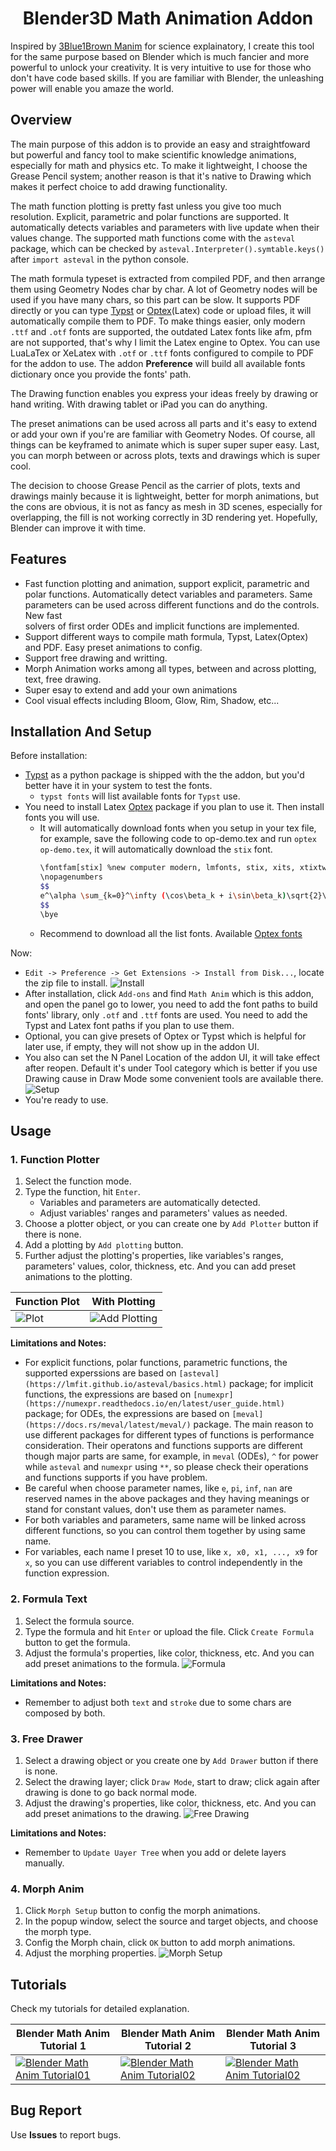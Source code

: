 <div align="center">

# Blender3D Math Animation Addon 

</div>

Inspired by [3Blue1Brown Manim](https://github.com/3b1b/manim) for science explainatory, I create this 
tool for the same purpose based on Blender which is much fancier and more powerful to unlock your 
creativity. It is very intuitive to use for those who don't have code based skills. If you are familiar 
with Blender, the unleashing power will enable you amaze the world.

## Overview
The main purpose of this addon is to provide an easy and straightfoward but powerful and fancy tool to make 
scientific knowledge animations, especially for math and physics etc. To make it lightweight, I choose the Grease 
Pencil system; another reason is that it's native to Drawing which makes it perfect choice to add drawing 
functionality. 

The math function plotting is pretty fast unless you give too much resolution. Explicit, parametric and polar 
functions are supported. It automatically detects variables and parameters with live update when their values 
change. The supported math functions come with the `asteval` package, which can be checked by 
`asteval.Interpreter().symtable.keys()` after `import asteval` in the python console.

The math formula typeset is extracted from compiled PDF, and then arrange them using Geometry Nodes char by char. 
A lot of Geometry nodes will be used if you have many chars, so this part can be slow. It supports PDF directly or 
you can type [Typst](https://github.com/typst/typst) or [Optex](https://github.com/olsak/OpTeX)(Latex) code or 
upload files, it will automatically compile them to PDF. To make things easier, only modern `.ttf` and `.otf` fonts 
are supported, the outdated Latex fonts like afm, pfm are not supported, that's why I limit the Latex engine to 
Optex. You can use LuaLaTex or XeLatex with `.otf` or `.ttf` fonts configured to compile to PDF for the addon to 
use. The addon **Preference** will build all available fonts dictionary once you provide the fonts' path.

The Drawing function enables you express your ideas freely by drawing or hand writing. With drawing tablet or iPad 
you can do anything.

The preset animations can be used across all parts and it's easy to extend or add your own if you're are familiar 
with Geometry Nodes. Of course, all things can be keyframed to animate which is super super super easy. Last, you 
can morph between or across plots, texts and drawings which is super cool.

The decision to choose Grease Pencil as the carrier of plots, texts and drawings mainly because it is lightweight, 
better for morph animations, but the cons are obvious, it is not as fancy as mesh in 3D scenes, especially for 
overlapping, the fill is not working correctly in 3D rendering yet. Hopefully, Blender can improve it with time. 
<!--
There are some awesome existing tools and addons, like [blender\_typst\_importer](https://github.com/kolibril13/blender_typst_importer) to help people, but they all lack deep features like predefined animations and single 
function orientation. Tool like [Manim](https://github.com/3b1b/manim) is very good, but it's still require 
efforts to learn code and could take quite some time to achieve what your want. 
-->

## Features
- Fast function plotting and animation, support explicit, parametric and polar functions. Automatically detect 
  variables and parameters. Same parameters can be used across different functions and do the controls. New fast  
  solvers of first order ODEs and implicit functions are implemented.
- Support different ways to compile math formula, Typst, Latex(Optex) and PDF. Easy preset animations to config.
- Support free drawing and writting.
- Morph Animation works among all types, between and across plotting, text, free drawing.
- Super esay to extend and add your own animations 
- Cool visual effects including Bloom, Glow, Rim, Shadow, etc...

## Installation And Setup
Before installation:
- [Typst](https://github.com/typst/typst) as a python package is shipped with the the addon, but you'd better have 
  it in your system to test the fonts.
    - `typst fonts` will list available fonts for `Typst` use.
- You need to install Latex [Optex](https://github.com/olsak/OpTeX?tab=readme-ov-file) package if you plan to use 
  it. Then install fonts you will use.
    - It will automatically download fonts when you setup in your tex file, for example, save the following code 
      to op-demo.tex and run `optex op-demo.tex`, it will automatically download the `stix` font. 
      ```bash
      \fontfam[stix] %new computer modern, lmfonts, stix, xits, xtixtwo, dejavu
      \nopagenumbers
      $$
      e^\alpha \sum_{k=0}^\infty (\cos\beta_k + i\sin\beta_k)\sqrt{2}\int_{-\infty}^{\infty}dx\mbffraka
      $$
      \bye
      ```
    - Recommend to download all the list fonts. Available [Optex fonts](https://petr.olsak.net/ftp/olsak/optex/op-catalog.pdf)

Now:
- `Edit -> Preference -> Get Extensions -> Install from Disk...`, locate the zip file to install.
    ![Install](resources/installation.png)
- After installation, click `Add-ons` and find `Math Anim` which is this addon, and open the panel go to lower, you 
  need to add the font paths to build fonts' library, only `.otf` and `.ttf` fonts are used. You need to add the 
  Typst and Latex font paths if you plan to use them.
- Optional, you can give presets of Optex or Typst which is helpful for later use, if empty, they will not show 
  up in the addon UI.
- You also can set the N Panel Location of the addon UI, it will take effect after reopen. Default it's under Tool
  category which is better if you use Drawing cause in Draw Mode some convenient tools are available there.
    ![Setup](resources/preference_setup.png)
- You're ready to use.

## Usage
### 1. Function Plotter 
1. Select the function mode. 
2. Type the function, hit `Enter`. 
   - Variables and parameters are automatically detected. 
   - Adjust variables' ranges and parameters' values as needed.
3. Choose a plotter object, or you can create one by `Add Plotter` button if there is none.
4. Add a plotting by `Add plotting` button. 
5. Further adjust the plotting's properties, like variables's ranges, parameters' values, color, thickness, etc. 
And you can add preset animations to the plotting.

| Function Plot | With Plotting |
|---------|---------|
| ![Plot](resources/functions01.png) | ![Add Plotting](resources/functions02.png) |

**Limitations and Notes:**
- For explicit functions, polar functions, parametric functions, the supported experssions are based on 
  `[asteval](https://lmfit.github.io/asteval/basics.html)` package; for implicit functions, the expressions are 
  based on `[numexpr](https://numexpr.readthedocs.io/en/latest/user_guide.html)` package; for ODEs, the expressions 
  are based on `[meval](https://docs.rs/meval/latest/meval/)` package. The main reason to use different packages for
  different types of functions is performance consideration. Their operatons and functions supports are different 
  though major parts are same, for example, in `meval` (ODEs), `^` for power while `asteval` and `numexpr` using 
  `**`, so please check their operations and functions supports if you have problem.
- Be careful when choose parameter names, like `e`, `pi`, `inf`, `nan` are reserved names in the above packages and 
  they having meanings or stand for constant values, don't use them as parameter names.
- For both variables and parameters, same name will be linked across different functions, so you can control them
  together by using same name. 
- For variables, each name I preset 10 to use, like `x, x0, x1, ..., x9` for `x`, so you can use different 
  variables to control independently in the function expression.

### 2. Formula Text
1. Select the formula source.
2. Type the formula and hit `Enter` or upload the file. Click `Create Formula` button to get the formula.
3. Adjust the formula's properties, like color, thickness, etc. And you can add preset animations to the formula.
![Formula](resources/formulas.png)

**Limitations and Notes:**
- Remember to adjust both `text` and `stroke` due to some chars are composed by both.

### 3. Free Drawer
1. Select a drawing object or you create one by `Add Drawer` button if there is none.
2. Select the drawing layer; click `Draw Mode`, start to draw; click again after drawing is done to go back normal mode.
3. Adjust the drawing's properties, like color, thickness, etc. And you can add preset animations to the drawing.
![Free Drawing](resources/freedrawing.png)

**Limitations and Notes:**
- Remember to `Update Uayer Tree` when you add or delete layers manually.

### 4. Morph Anim
1. Click `Morph Setup` button to config the morph animations.
2. In the popup window, select the source and target objects, and choose the morph type.
3. Config the Morph chain, click `OK` button to add morph animations.
4. Adjust the morphing properties.
![Morph Setup](resources/morph_setup.png)

## Tutorials
Check my tutorials for detailed explanation.

| Blender Math Anim Tutorial 1 | Blender Math Anim Tutorial 2 | Blender Math Anim Tutorial 3 |
|---------|---------|---------|
| [![Blender Math Anim Tutorial01](https://img.youtube.com/vi/xh8r-fwPGuc/hqdefault.jpg)](https://www.youtube.com/watch?v=xh8r-fwPGuc) | [![Blender Math Anim Tutorial02](https://img.youtube.com/vi/p_YRZAk99I8/hqdefault.jpg)](https://www.youtube.com/watch?v=p_YRZAk99I8) | [![Blender Math Anim Tutorial02](https://img.youtube.com/vi/4D5IpUnE3Jo/hqdefault.jpg)](https://www.youtube.com/watch?v=4D5IpUnE3Jo) |

## Bug Report
Use **Issues** to report bugs. 

